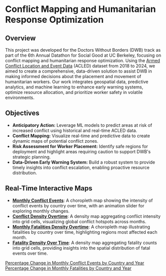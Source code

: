 # Conflict Mapping and Humanitarian Response Optimization

## Overview

This project was developed for the Doctors Without Borders (DWB) track as part of the 6th Annual Datathon for Social Good at UC Berkeley, focusing on conflict mapping and humanitarian response optimization. Using the [Armed Conflict Location and Event Data](https://acleddata.com/) (ACLED) dataset from 2018 to 2024, we aimed to create a comprehensive, data-driven solution to assist DWB in making informed decisions about the placement and movement of humanitarian workers. Our work integrates geospatial data, predictive analytics, and machine learning to enhance early warning systems, optimize resource allocation, and prioritize worker safety in volatile environments.

## Objectives
- **Anticipatory Action:** Leverage ML models to predict areas at risk of increased conflict using historical and real-time ACLED data.
- **Conflict Mapping:** Visualize real-time and predictive data to create dynamic maps of potential conflict zones.
- **Risk Assessment for Worker Placement:** Identify safe regions for deployment and highlight areas requiring caution to support DWB's strategic planning.
- **Data-Driven Early Warning System:** Build a robust system to provide timely insights into conflict escalation, enabling proactive resource distribution.

## Real-Time Interactive Maps
- **[Monthly Conflict Events](https://anoutsala.github.io/Conflict-Mapping-and-Humanitarian-Response-Optimization/conflict_visualizations/monthly_conflict_events.html)**: A choropleth map showing the intensity of conflict events by country over time, with an animation slider for exploring monthly changes.
- **[Conflict Density Overtime](https://anoutsala.github.io/Conflict-Mapping-and-Humanitarian-Response-Optimization/conflict_visualizations/conflict_density.html)**: A density map aggregating conflict intensity into grid cells, visualizing global conflict hotspots across months.
- **[Monthly Fatalities Density Overtime](https://anoutsala.github.io/Conflict-Mapping-and-Humanitarian-Response-Optimization/conflict_visualizations/monthly_fatalities.html)**: A choropleth map illustrating fatalities by country over time, highlighting regions most affected each month.
- **[Fatality Density Over Time](https://anoutsala.github.io/Conflict-Mapping-and-Humanitarian-Response-Optimization/conflict_visualizations/fatality_density.html)**: A density map aggregating fatality counts into grid cells, providing insights into the spatial distribution of fatal events over time.

[Percentage Change in Monthly Conflict Events by Country and Year](https://anoutsala.github.io/Conflict-Mapping-and-Humanitarian-Response-Optimization/conflict_visualizations/percent_change_events.html)<br>
[Percentage Change in Monthly Fatalities by Country and Year](https://anoutsala.github.io/Conflict-Mapping-and-Humanitarian-Response-Optimization/conflict_visualizations/percent_change_fatalities.html)

